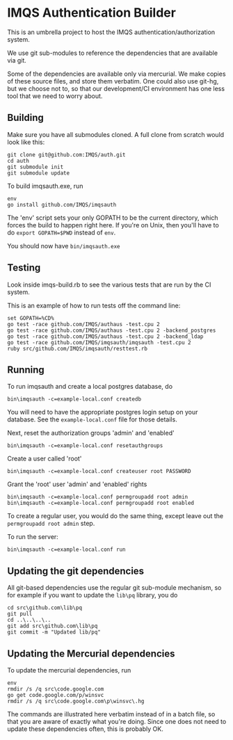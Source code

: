 IMQS Authentication Builder
===========================

This is an umbrella project to host the IMQS authentication/authorization system.

We use git sub-modules to reference the dependencies that are available via git.

Some of the dependencies are available only via mercurial. We make copies of these
source files, and store them verbatim. One could also use git-hg, but we choose not
to, so that our development/CI environment has one less tool that we need to worry
about.

## Building

Make sure you have all submodules cloned. A full clone from scratch would look like this:

	git clone git@github.com:IMQS/auth.git
	cd auth
	git submodule init
	git submodule update

To build imqsauth.exe, run

	env
	go install github.com/IMQS/imqsauth

The 'env' script sets your only GOPATH to be the current directory,
which forces the build to happen right here. If you're on Unix, then
you'll have to do `export GOPATH=$PWD` instead of `env`.

You should now have `bin/imqsauth.exe`

## Testing
Look inside imqs-build.rb to see the various tests that are run by the CI system.

This is an example of how to run tests off the command line:

	set GOPATH=%CD%
	go test -race github.com/IMQS/authaus -test.cpu 2
	go test -race github.com/IMQS/authaus -test.cpu 2 -backend_postgres
	go test -race github.com/IMQS/authaus -test.cpu 2 -backend_ldap
	go test -race github.com/IMQS/imqsauth/imqsauth -test.cpu 2
	ruby src/github.com/IMQS/imqsauth/resttest.rb

## Running
To run imqsauth and create a local postgres database, do

	bin\imqsauth -c=example-local.conf createdb

You will need to have the appropriate postgres login setup on your database. See the 
`example-local.conf` file for those details.

Next, reset the authorization groups 'admin' and 'enabled'

	bin\imqsauth -c=example-local.conf resetauthgroups

Create a user called 'root'

	bin\imqsauth -c=example-local.conf createuser root PASSWORD

Grant the 'root' user 'admin' and 'enabled' rights

	bin\imqsauth -c=example-local.conf permgroupadd root admin
	bin\imqsauth -c=example-local.conf permgroupadd root enabled

To create a regular user, you would do the same thing,
except leave out the `permgroupadd root admin` step.

To run the server:

	bin\imqsauth -c=example-local.conf run

## Updating the git dependencies
All git-based dependencies use the regular git sub-module mechanism, so for example
if you want to update the `lib\pq` library, you do

	cd src\github.com\lib\pq
	git pull
	cd ..\..\..\..
	git add src\github.com\lib\pq
	git commit -m "Updated lib/pq"

## Updating the Mercurial dependencies
To update the mercurial dependencies, run

	env
	rmdir /s /q src\code.google.com
	go get code.google.com/p/winsvc
	rmdir /s /q src\code.google.com\p\winsvc\.hg

The commands are illustrated here verbatim instead of in a batch file, so that you
are aware of exactly what you're doing. Since one does not need to update these
dependencies often, this is probably OK.
